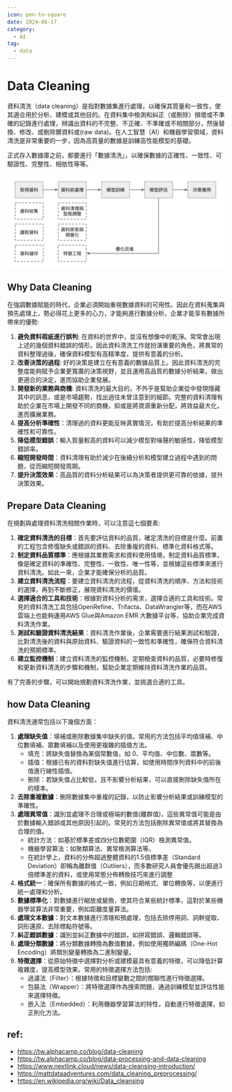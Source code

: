 ```yaml
---
icon: pen-to-square
date: 2024-06-17
category:
  - AI
tag:
  - data
---
```


# Data Cleaning

資料清洗（data cleaning）是指對數據集進行處理，以確保其質量和一致性，使其適合用於分析、建模或其他目的。在資料集中檢測和糾正（或刪除）損壞或不準確的記錄進行處理，辨識出資料的不完整、不正確、不準確或不相關部分，然後替換、修改、或刪除髒資料或(raw data)。在人工智慧（AI）和機器學習領域，資料清洗是非常重要的一步，因為高質量的數據是訓練高性能模型的基礎。

正式存入數據庫之前，都要進行「數據清洗」，以確保數據的正確性、一致性、可驗證性、完整性、相依性等等。

![training workflow](/src/posts/assets/alphacamp.co-blog-data-processing-and-data-cleaning.jpg)

## Why Data Cleaning
在強調數據賦能的時代，企業必須開始重視數據資料的可用性。因此在資料蒐集與預先處理上，勢必得花上更多的心力，才能夠進行數據分析，企業才能享有數據所帶來的優勢:

1. **避免資料瑕疵進行誤判**: 在資料的世界中，並沒有想像中的乾淨。常常會出現上述的幾個資料錯誤的情形。因此資料清洗工作就扮演重要的角色，將異常的資料整理過後，確保資料模型有高精準度，提供有意義的分析。
1. **改善決策的過程**: 好的決策是建立在有意義的數據品質上。因此資料清洗的完整度能夠賦予企業更寬廣的決策視野，並且運用高品質的數據分析結果，做出更適合的決定，進而協助企業發展。
1. **開發新的業務與商機**: 資料清洗的最大目的，不外乎是幫助企業從中發現隱藏其中的訊息，或是市場趨勢，找出過往未曾注意到的細節。完整的資料清理有助於企業在市場上開發不同的商機，抑或是將資源重新分配，將效益最大化，進而擴展業務。
1. **提高分析準確性**：清理過的資料更能反映真實情況，有助於提高分析結果的準確性和可靠性。
1. **降低模型錯誤**：輸入質量較高的資料可以減少模型對噪聲的敏感性，降低模型錯誤率。
1. **縮短開發時間**：資料清理有助於減少在後續分析和模型建立過程中遇到的問題，從而縮短開發周期。
1. **提升決策效果**：高品質的資料分析結果可以為決策者提供更可靠的依據，提升決策效果。

## Prepare Data Cleaning
在規劃與處理資料清洗相關作業時，可以注意這七個要素:

1. **確定資料清洗的目標**：首先要評估資料的品質，確定清洗的目標是什麼。前置的工程包含修復缺失或錯誤的資料、去除重複的資料、標準化資料格式等。
1. **制定資料品質標準**：應根據其業務需求和資料使用情境，制定資料品質標準，像是確定資料的準確性、完整性、一致性、唯一性等，並根據這些標準來進行資料清洗。如此一來，企業才能確保分析的品質。
1. **建立資料清洗流程**：要建立資料清洗的流程，從資料清洗的順序、方法和技術的選擇，再到不斷修正，展現資料清洗的價值。
1. **選擇適合的工具和技術**：根據對資料分析的需求，選擇合適的工具和技術。常見的資料清洗工具包括OpenRefine、Trifacta、DataWrangler等，而在AWS雲端上也能夠運用AWS Glue與Amazon EMR 大數據平台等，協助企業完成資料清洗作業。
1. **測試和驗證資料清洗結果**：資料清洗作業後，企業需要進行結果測試和驗證，比對清洗後的資料與原始資料、驗證資料的一致性和準確性，確保符合資料清洗的預期標準。
1. **建立監控機制**：建立資料清洗的監控機制，定期檢查資料的品質，必要時修復和更新資料清洗的步驟和機制，幫助企業定期維持資料清洗作業的品質。

有了完善的步驟，可以開始規劃資料清洗作業，並挑選合適的工具。

## how Data Cleaning
資料清洗通常包括以下幾個方面：

1. **處理缺失值**：填補或刪除數據集中缺失的值。常用的方法包括平均值填補、中位數填補、眾數填補以及使用更複雜的插值方法。
    - 填充：將缺失值替換為某個常數值，如 0、平均值、中位數、眾數等。
    - 插值：根據已有的資料對缺失值進行估算，如使用時間序列資料中的前後值進行線性插值。
    - 刪除：若缺失值占比較低，且不影響分析結果，可以直接刪除缺失值所在的樣本。
1. **去除重複數據**：刪除數據集中重複的記錄，以防止影響分析結果或訓練模型的準確性。
1. **處理異常值**：識別並處理不合理或極端的數值(離群值)，這些異常值可能是由於數據輸入錯誤或其他原因引起的。常見的方法包括刪除異常值或將其替換為合理的值。
    - 統計方法：如基於標準差或四分位數範圍（IQR）檢測異常值。
    - 機器學習算法：如聚類算法、異常檢測算法等。
    - 在統計學上，資料的分佈超過整體資料的1.5倍標準差（Standard Deviation）即稱為離群值（Outliers），而多數研究人員會優先踢出超過3倍標準差的資料，或使用常態分佈轉換技巧來進行調整
1. **格式統一**：確保所有數據的格式一致，例如日期格式、單位轉換等，以便進行統一處理和分析。
1. **數據標準化**：對數據進行縮放或變換，使其符合某些統計標準，這對於某些機器學習算法非常重要，例如距離度量算法。
1. **處理文本數據**：對文本數據進行清理和預處理，包括去除停用詞、詞幹提取、詞形還原、去除標點符號等。
1. **糾正錯誤數據**：識別並糾正數據中的錯誤，如拼寫錯誤、邏輯錯誤等。
1. **處理分類數據**：將分類數據轉換為數值數據，例如使用獨熱編碼（One-Hot Encoding）將類別變量轉換為二進制變量。
1. **特徵選擇**：從原始特徵中選擇對分析或建模最具有意義的特徵，可以降低計算複雜度，提高模型效果。常用的特徵選擇方法包括:
    - 過濾法（Filter）：根據特徵和目標變數之間的關聯性進行特徵選擇。
    - 包裝法（Wrapper）：將特徵選擇作為搜索問題，通過訓練模型並評估性能來選擇特徵。
    - 嵌入法（Embedded）：利用機器學習算法的特性，自動進行特徵選擇，如正則化方法。


## ref:
- https://tw.alphacamp.co/blog/data-cleaning
- https://tw.alphacamp.co/blog/data-processing-and-data-cleaning
- https://www.nextlink.cloud/news/data-cleansing-introduction/
- https://mattdataadventures.com/data_cleaning_preprocessing/
- https://en.wikipedia.org/wiki/Data_cleansing